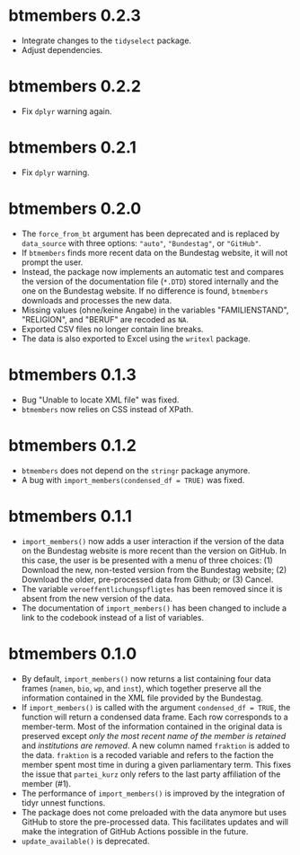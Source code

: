 # btmembers 0.2.3

* Integrate changes to the `tidyselect` package.
* Adjust dependencies. 


# btmembers 0.2.2

* Fix `dplyr` warning again.


# btmembers 0.2.1

* Fix `dplyr` warning.


# btmembers 0.2.0

* The `force_from_bt` argument has been deprecated and is replaced by `data_source` with three options: `"auto"`, `"Bundestag"`, or `"GitHub"`. 
* If `btmembers` finds more recent data on the Bundestag website, it will not prompt the user. 
* Instead, the package now implements an automatic test and compares the version of the documentation file (`*.DTD`) stored internally and the one on the Bundestag website. If no difference is found, `btmembers` downloads and processes the new data. 
* Missing values (ohne/keine Angabe) in the variables "FAMILIENSTAND", "RELIGION", and "BERUF" are recoded as `NA`.
* Exported CSV files no longer contain line breaks.
* The data is also exported to Excel using the `writexl` package. 


# btmembers 0.1.3

* Bug "Unable to locate XML file" was fixed.
* `btmembers` now relies on CSS instead of XPath. 


# btmembers 0.1.2

* `btmembers` does not depend on the `stringr` package anymore.
* A bug with `import_members(condensed_df = TRUE)` was fixed.


# btmembers 0.1.1

* `import_members()` now adds a user interaction if the version of the data on the Bundestag website is more recent than the version on GitHub. In this case, the user is be presented with a menu of three choices: (1) Download the new, non-tested version from the Bundestag website; (2) Download the older, pre-processed data from Github; or (3) Cancel.
* The variable `veroeffentlichungspfligtes` has been removed since it is absent from the new version of the data. 
* The documentation of `import_members()` has been changed to include a link to the codebook instead of a list of variables. 


# btmembers 0.1.0

* By default, `import_members()` now returns a list containing four data frames (`namen`, `bio`, `wp`, and `inst`), which together preserve all the information contained in the XML file provided by the Bundestag.
* If `import_members()` is called with the argument `condensed_df = TRUE`, the function will return a condensed data frame. Each row corresponds to a member-term. Most of the information contained in the original data is preserved except _only the most recent name of the member is retained_ and _institutions are removed_. A new column named `fraktion` is added to the data. `fraktion` is a recoded variable and refers to the faction the member spent most time in during a given parliamentary term. This fixes the issue that `partei_kurz` only refers to the last party affiliation of the member (#1).
* The performance of `import_members()` is improved by the integration of tidyr unnest functions. 
* The package does not come preloaded with the data anymore but uses GitHub to store the pre-processed data. This facilitates updates and will make the integration of GitHub Actions possible in the future. 
* `update_available()` is deprecated. 
